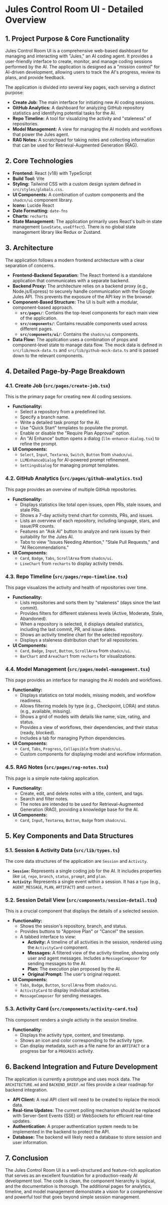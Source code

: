# Jules Control Room UI - Detailed Overview

## 1. Project Purpose & Core Functionality

Jules Control Room UI is a comprehensive web-based dashboard for managing and interacting with "Jules," an AI coding agent. It provides a user-friendly interface to create, monitor, and manage coding sessions performed by the AI. The application is designed as a "mission control" for AI-driven development, allowing users to track the AI's progress, review its plans, and provide feedback.

The application is divided into several key pages, each serving a distinct purpose:

*   **Create Job:** The main interface for initiating new AI coding sessions.
*   **GitHub Analytics:** A dashboard for analyzing GitHub repository statistics and identifying potential tasks for the AI.
*   **Repo Timeline:** A tool for visualizing the activity and "staleness" of repositories.
*   **Model Management:** A view for managing the AI models and workflows that power the Jules agent.
*   **RAG Notes:** A scratchpad for taking notes and collecting information that can be used for Retrieval-Augmented Generation (RAG).

## 2. Core Technologies

*   **Frontend:** React (v18) with TypeScript
*   **Build Tool:** Vite
*   **Styling:** Tailwind CSS with a custom design system defined in `src/styles/globals.css`.
*   **UI Components:** A combination of custom components and the `shadcn/ui` component library.
*   **Icons:** Lucide React
*   **Date Formatting:** `date-fns`
*   **Charts:** `recharts`
*   **State Management:** The application primarily uses React's built-in state management (`useState`, `useEffect`). There is no global state management library like Redux or Zustand.

## 3. Architecture

The application follows a modern frontend architecture with a clear separation of concerns.

*   **Frontend-Backend Separation:** The React frontend is a standalone application that communicates with a separate backend.
*   **Backend Proxy:** The architecture relies on a backend proxy (e.g., Node.js/Express) to securely handle communication with the Google Jules API. This prevents the exposure of the API key in the browser.
*   **Component-Based Structure:** The UI is built with a modular, component-based approach.
    *   **`src/pages/`**: Contains the top-level components for each main view of the application.
    *   **`src/components/`**: Contains reusable components used across different pages.
    *   **`src/components/ui/`**: Contains the `shadcn/ui` components.
*   **Data Flow:** The application uses a combination of props and component-level state to manage data flow. The mock data is defined in `src/lib/mock-data.ts` and `src/lib/github-mock-data.ts` and is passed down to the relevant components.

## 4. Detailed Page-by-Page Breakdown

### 4.1. Create Job (`src/pages/create-job.tsx`)

This is the primary page for creating new AI coding sessions.

*   **Functionality:**
    *   Select a repository from a predefined list.
    *   Specify a branch name.
    *   Write a detailed task prompt for the AI.
    *   Use "Quick Start" templates to populate the prompt.
    *   Enable or disable the "Require Plan Approval" option.
    *   An "AI Enhance" button opens a dialog (`llm-enhance-dialog.tsx`) to refine the prompt.
*   **UI Components:**
    *   `Select`, `Input`, `Textarea`, `Switch`, `Button` from `shadcn/ui`.
    *   `LLMEnhanceDialog` for AI-powered prompt refinement.
    *   `SettingsDialog` for managing prompt templates.

### 4.2. GitHub Analytics (`src/pages/github-analytics.tsx`)

This page provides an overview of multiple GitHub repositories.

*   **Functionality:**
    *   Displays statistics like total open issues, open PRs, stale issues, and stale PRs.
    *   Shows a 7-day activity trend chart for commits, PRs, and issues.
    *   Lists an overview of each repository, including language, stars, and issue/PR counts.
    *   Features an "Ask AI" button to analyze and rank issues by their suitability for the Jules AI.
    *   Tabs to view "Issues Needing Attention," "Stale Pull Requests," and "AI Recommendations."
*   **UI Components:**
    *   `Card`, `Badge`, `Tabs`, `ScrollArea` from `shadcn/ui`.
    *   `LineChart` from `recharts` to display activity trends.

### 4.3. Repo Timeline (`src/pages/repo-timeline.tsx`)

This page visualizes the activity and health of repositories over time.

*   **Functionality:**
    *   Lists repositories and sorts them by "staleness" (days since the last commit).
    *   Provides filters for different staleness levels (Active, Moderate, Stale, Abandoned).
    *   When a repository is selected, it displays detailed statistics, including the last commit, PR, and issue dates.
    *   Shows an activity timeline chart for the selected repository.
    *   Displays a staleness distribution chart for all repositories.
*   **UI Components:**
    *   `Card`, `Badge`, `Input`, `Button`, `ScrollArea` from `shadcn/ui`.
    *   `BarChart` and `AreaChart` from `recharts` for visualizations.

### 4.4. Model Management (`src/pages/model-management.tsx`)

This page provides an interface for managing the AI models and workflows.

*   **Functionality:**
    *   Displays statistics on total models, missing models, and workflow readiness.
    *   Allows filtering models by type (e.g., Checkpoint, LORA) and status (e.g., available, missing).
    *   Shows a grid of models with details like name, size, rating, and status.
    *   Provides a view of workflows, their dependencies, and their status (ready, blocked).
    *   Includes a tab for managing Python dependencies.
*   **UI Components:**
    *   `Card`, `Tabs`, `Progress`, `Collapsible` from `shadcn/ui`.
    *   Custom components for displaying model and workflow information.

### 4.5. RAG Notes (`src/pages/rag-notes.tsx`)

This page is a simple note-taking application.

*   **Functionality:**
    *   Create, edit, and delete notes with a title, content, and tags.
    *   Search and filter notes.
    *   The notes are intended to be used for Retrieval-Augmented Generation (RAG), providing a knowledge base for the AI.
*   **UI Components:**
    *   `Card`, `Input`, `Textarea`, `Button`, `Badge` from `shadcn/ui`.

## 5. Key Components and Data Structures

### 5.1. Session & Activity Data (`src/lib/types.ts`)

The core data structures of the application are `Session` and `Activity`.

*   **`Session`:** Represents a single coding job for the AI. It includes properties like `id`, `repo`, `branch`, `status`, `prompt`, and `plan`.
*   **`Activity`:** Represents a single event within a session. It has a `type` (e.g., `AGENT_MESSAGE`, `PLAN`, `ARTIFACT`) and `content`.

### 5.2. Session Detail View (`src/components/session-detail.tsx`)

This is a crucial component that displays the details of a selected session.

*   **Functionality:**
    *   Shows the session's repository, branch, and status.
    *   Provides buttons to "Approve Plan" or "Cancel" the session.
    *   A tabbed interface to view:
        *   **Activity:** A timeline of all activities in the session, rendered using the `ActivityCard` component.
        *   **Messages:** A filtered view of the activity timeline, showing only user and agent messages. Includes a `MessageComposer` for sending messages to the AI.
        *   **Plan:** The execution plan proposed by the AI.
        *   **Original Prompt:** The user's original request.
*   **UI Components:**
    *   `Tabs`, `Badge`, `Button`, `ScrollArea` from `shadcn/ui`.
    *   `ActivityCard` to display individual activities.
    *   `MessageComposer` for sending messages.

### 5.3. Activity Card (`src/components/activity-card.tsx`)

This component renders a single activity in the session timeline.

*   **Functionality:**
    *   Displays the activity type, content, and timestamp.
    *   Shows an icon and color corresponding to the activity type.
    *   Can display metadata, such as a file name for an `ARTIFACT` or a progress bar for a `PROGRESS` activity.

## 6. Backend Integration and Future Development

The application is currently a prototype and uses mock data. The `ARCHITECTURE.md` and `BACKEND_BRIEF.md` files provide a clear roadmap for backend integration.

*   **API Client:** A real API client will need to be created to replace the mock data.
*   **Real-time Updates:** The current polling mechanism should be replaced with Server-Sent Events (SSE) or WebSockets for efficient real-time updates.
*   **Authentication:** A proper authentication system needs to be implemented in the backend to protect the API.
*   **Database:** The backend will likely need a database to store session and user information.

## 7. Conclusion

The Jules Control Room UI is a well-structured and feature-rich application that serves as an excellent foundation for a production-ready AI development tool. The code is clean, the component hierarchy is logical, and the documentation is thorough. The additional pages for analytics, timeline, and model management demonstrate a vision for a comprehensive and powerful tool that goes beyond simple session management.